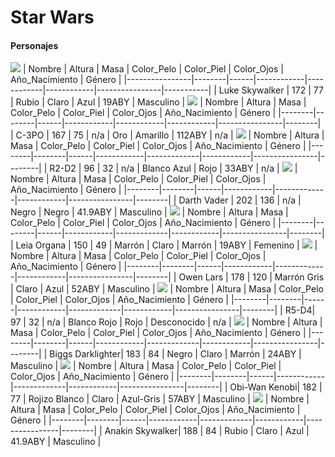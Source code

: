 # Star Wars

#### Personajes
![](https://smoda.elpais.com/wp-content/uploads/2019/12/2-look.jpg)
| Nombre         | Altura | Masa | Color_Pelo | Color_Piel | Color_Ojos | Año_Nacimiento | Género    |
|----------------|--------|------|------------|------------|------------|----------------|-----------|
| Luke Skywalker | 172    | 77   | Rubio      | Claro      | Azul       | 19ABY          | Masculino |
![](https://tooys.mx/media/catalog/product/cache/39c7ff5a74bd9fa282a021db605b774d/c/-/c-3po_star-wars-real-life-por-sideshow-20.jpg)
| Nombre | Altura | Masa | Color_Pelo | Color_Piel | Color_Ojos | Año_Nacimiento | Género |
|--------|--------|------|------------|------------|------------|----------------|--------|
| C-3PO  | 167    | 75   | n/a        | Oro        | Amarillo   | 112ABY         | n/a    |
![](https://tooys.mx/media/catalog/product/cache/39c7ff5a74bd9fa282a021db605b774d/r/2/r2d2-star-wars-the-clone-wars-por-hot-toys-01.jpg)
| Nombre | Altura | Masa | Color_Pelo | Color_Piel  | Color_Ojos | Año_Nacimiento | Género |
|--------|--------|------|------------|-------------|------------|----------------|--------|
| R2-D2  | 96     | 32   | n/a        | Blanco Azul | Rojo       | 33ABY          | n/a    |
![](https://tooys.mx/media/catalog/product/cache/39c7ff5a74bd9fa282a021db605b774d/d/a/darth-vader-deluxe-version_star-wars_00.jpg)
| Nombre | Altura | Masa | Color_Pelo | Color_Piel  | Color_Ojos | Año_Nacimiento | Género |
|--------|--------|------|------------|-------------|------------|----------------|--------|
| Darth Vader | 202     | 136   | n/a        | Negro  | Negro       | 41.9ABY          | Masculino    |
![](https://upload.wikimedia.org/wikipedia/commons/d/d4/SWC4_-_Costume_Pageant-_Princess_Leia_%28514396508%29.jpg)
| Nombre | Altura | Masa | Color_Pelo | Color_Piel  | Color_Ojos | Año_Nacimiento | Género |
|--------|--------|------|------------|-------------|------------|----------------|--------|
| Leia Organa | 150     | 49   | Marrón        | Claro  | Marrón       | 19ABY          | Femenino    |
![](https://www.figurerealm.com/userimages/characterprofiles/2500/2467-1-5f11e252d7c89.jpg)
| Nombre | Altura | Masa | Color_Pelo | Color_Piel  | Color_Ojos | Año_Nacimiento | Género |
|--------|--------|------|------------|-------------|------------|----------------|--------|
| Owen Lars | 178     | 120   | Marrón Gris        | Claro  | Azul       | 52ABY          | Masculino    |
![](https://www.slashfilm.com/img/gallery/is-r5-d4-the-same-droid-from-star-wars-a-new-hope-an-investigation/l-intro-1678268003.jpg)
| Nombre | Altura | Masa | Color_Pelo | Color_Piel  | Color_Ojos | Año_Nacimiento | Género |
|--------|--------|------|------------|-------------|------------|----------------|--------|
| R5-D4| 97     | 32   |  n/a        | Blanco Rojo  | Rojo       | Desconocido     | n/a    |
![](https://comicvine.gamespot.com/a/uploads/scale_medium/14/145984/4902632-8136336329-biggs.jpg)
| Nombre | Altura | Masa | Color_Pelo | Color_Piel  | Color_Ojos | Año_Nacimiento | Género |
|--------|--------|------|------------|-------------|------------|----------------|--------|
| Biggs Darklighter| 183     | 84   |  Negro        | Claro  | Marrón       | 24ABY     | Masculino    |
![](https://sm.ign.com/ign_latam/news/o/obi-wan-ke/obi-wan-kenobi-ewan-mcgregor-opens-up-about-upcoming-star-wa_9uy8.jpg)
| Nombre | Altura | Masa | Color_Pelo | Color_Piel  | Color_Ojos | Año_Nacimiento | Género |
|--------|--------|------|------------|-------------|------------|----------------|--------|
| Obi-Wan Kenobi| 182     | 77   |  Rojizo Blanco        | Claro  | Azul-Gris       | 57ABY     | Masculino    |
![](https://upload.wikimedia.org/wikipedia/commons/thumb/4/49/Anakin_Skywalker_costume_Retouched.jpg/800px-Anakin_Skywalker_costume_Retouched.jpg)
| Nombre | Altura | Masa | Color_Pelo | Color_Piel  | Color_Ojos | Año_Nacimiento | Género |
|--------|--------|------|------------|-------------|------------|----------------|--------|
| Anakin Skywalker| 188     | 84   |  Rubio        | Claro  | Azul       | 41.9ABY     | Masculino    |